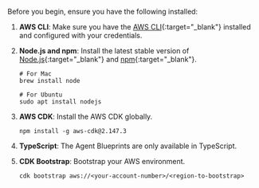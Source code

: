Before you begin, ensure you have the following installed:

1. **AWS CLI**: Make sure you have the [AWS CLI](https://docs.aws.amazon.com/cli/latest/userguide/getting-started-install.html){:target="_blank"} installed and configured with your credentials.

2. **Node.js and npm**: Install the latest stable version of [Node.js](https://nodejs.org/en/){:target="_blank"} and [npm](https://docs.npmjs.com/downloading-and-installing-node-js-and-npm){:target="_blank"}.
   ```
   # For Mac
   brew install node

   # For Ubuntu
   sudo apt install nodejs
   ```

3. **AWS CDK**: Install the AWS CDK globally.
   ```
   npm install -g aws-cdk@2.147.3
   ```

4. **TypeScript**: The Agent Blueprints are only available in TypeScript.

5. **CDK Bootstrap**: Bootstrap your AWS environment.
   ```
   cdk bootstrap aws://<your-account-number>/<region-to-bootstrap>
   ```